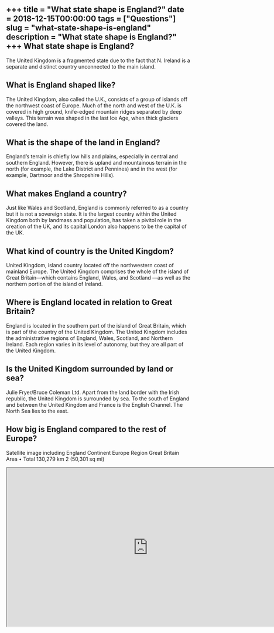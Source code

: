 +++
title = "What state shape is England?"
date = 2018-12-15T00:00:00
tags = ["Questions"]
slug = "what-state-shape-is-england"
description = "What state shape is England?"
+++
What state shape is England?
----------------------------

The United Kingdom is a fragmented state due to the fact that N. Ireland is a separate and distinct country unconnected to the main island.

What is England shaped like?
----------------------------

The United Kingdom, also called the U.K., consists of a group of islands off the northwest coast of Europe. Much of the north and west of the U.K. is covered in high ground, knife-edged mountain ridges separated by deep valleys. This terrain was shaped in the last Ice Age, when thick glaciers covered the land.

What is the shape of the land in England?
-----------------------------------------

England’s terrain is chiefly low hills and plains, especially in central and southern England. However, there is upland and mountainous terrain in the north (for example, the Lake District and Pennines) and in the west (for example, Dartmoor and the Shropshire Hills).

What makes England a country?
-----------------------------

Just like Wales and Scotland, England is commonly referred to as a country but it is not a sovereign state. It is the largest country within the United Kingdom both by landmass and population, has taken a pivitol role in the creation of the UK, and its capital London also happens to be the capital of the UK.

What kind of country is the United Kingdom?
-------------------------------------------

United Kingdom, island country located off the northwestern coast of mainland Europe. The United Kingdom comprises the whole of the island of Great Britain—which contains England, Wales, and Scotland —as well as the northern portion of the island of Ireland.

Where is England located in relation to Great Britain?
------------------------------------------------------

England is located in the southern part of the island of Great Britain, which is part of the country of the United Kingdom. The United Kingdom includes the administrative regions of England, Wales, Scotland, and Northern Ireland. Each region varies in its level of autonomy, but they are all part of the United Kingdom.

Is the United Kingdom surrounded by land or sea?
------------------------------------------------

Julie Fryer/Bruce Coleman Ltd. Apart from the land border with the Irish republic, the United Kingdom is surrounded by sea. To the south of England and between the United Kingdom and France is the English Channel. The North Sea lies to the east.

How big is England compared to the rest of Europe?
--------------------------------------------------

Satellite image including England Continent Europe Region Great Britain Area • Total 130,279 km 2 (50,301 sq mi)

<iframe allow="accelerometer; autoplay; clipboard-write; encrypted-media; gyroscope; picture-in-picture" allowfullscreen="" class="__youtube_prefs__  epyt-is-override  no-lazyload" data-no-lazy="1" data-origheight="433" data-origwidth="770" data-skipgform_ajax_framebjll="" height="433" id="_ytid_80706" loading="lazy" src="https://www.youtube.com/embed/fsGwNYV21XU?enablejsapi=1&autoplay=0&cc_load_policy=0&cc_lang_pref=&iv_load_policy=1&loop=0&modestbranding=0&rel=1&fs=1&playsinline=0&autohide=2&theme=dark&color=red&controls=1&" title="YouTube player" width="770"></iframe>